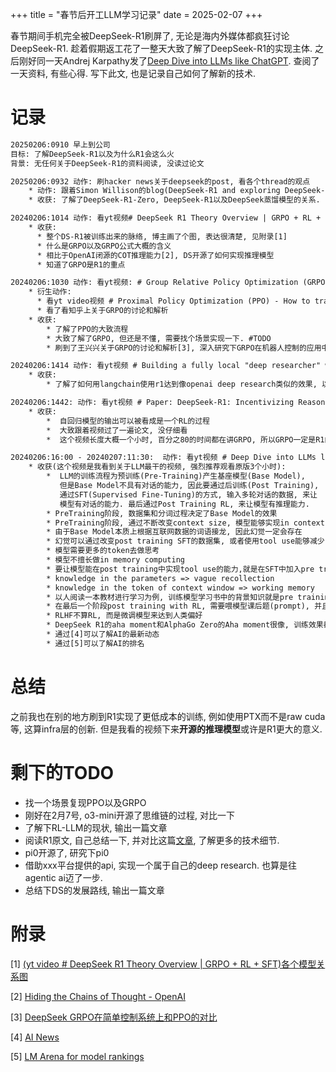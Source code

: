 +++
title = "春节后开工LLM学习记录"
date = 2025-02-07
+++

春节期间手机完全被DeepSeek-R1刷屏了, 无论是海内外媒体都疯狂讨论DeepSeek-R1. 趁着假期返工花了一整天大致了解了DeepSeek-R1的实现主体. 之后刚好同一天Andrej Karpathy发了[Deep Dive into LLMs like ChatGPT](https://www.youtube.com/watch?v=7xTGNNLPyMI). 查阅了一天资料, 有些心得. 写下此文, 也是记录自己如何了解新的技术.

# 记录

```txt
20250206:0910 早上到公司 
目标: 了解DeepSeek-R1以及为什么R1会这么火 
背景: 无任何关于DeepSeek-R1的资料阅读, 没读过论文

20250206:0932 动作: 刷hacker news关于deepseek的post, 看各个thread的观点
    * 动作: 跟着Simon Willison的blog(DeepSeek-R1 and exploring DeepSeek-R1-Distill-Llama-8B)实现本地ollama跑DeepSeek-R1-Distill-Llama-8B-GGUF
    * 收获: 了解了DeepSeek-R1-Zero, DeepSeek-R1以及DeepSeek蒸馏模型的关系.

20240206:1014 动作: 看yt视频# DeepSeek R1 Theory Overview | GRPO + RL + SFT
    * 收获: 
      * 整个DS-R1被训练出来的脉络, 博主画了个图, 表达很清楚, 见附录[1]
      * 什么是GRPO以及GRPO公式大概的含义
      * 相比于OpenAI闭源的COT推理能力[2], DS开源了如何实现推理模型
      * 知道了GRPO是R1的重点

20240206:1030 动作: 看yt视频: # Group Relative Policy Optimization (GRPO) - Formula and Code
    * 衍生动作: 
      * 看yt video视频 # Proximal Policy Optimization (PPO) - How to train Large Language Models
      * 看了看知乎上关于GRPO的讨论和解析
	* 收获: 
        * 了解了PPO的大致流程
        * 大致了解了GRPO, 但还是不懂, 需要找个场景实现一下. #TODO 
        * 刷到了王兴兴关于GRPO的讨论和解析[3], 深入研究下GRPO在机器人控制的应用中 #TODO

20240206:1414 动作: 看yt视频 # Building a fully local "deep researcher" with DeepSeek-R1
	* 收获: 
        * 了解了如何用langchain使用r1达到像openai deep research类似的效果, 以后可以考录用api部署一个试下 #TODO

20240206:1442: 动作: 看yt视频 # Paper: DeepSeek-R1: Incentivizing Reasoning Capability in LLMs via Reinforcement Learning
	* 收获: 
        *  自回归模型的输出可以被看成是一个RL的过程
        *  大致跟着视频过了一遍论文, 没仔细看
        *  这个视频长度大概一个小时, 百分之80的时间都在讲GRPO, 所以GRPO一定是R1的重点.

20240206:16:00 - 20240207:11:30:  动作: 看yt视频 # Deep Dive into LLMs like ChatGPT
	* 收获(这个视频是我看到关于LLM最干的视频, 强烈推荐观看原版3个小时): 
        *  LLM的训练流程为预训练(Pre-Training)产生基座模型(Base Model),
           但是Base Model不具有对话的能力, 因此要通过后训练(Post Training),
           通过SFT(Supervised Fine-Tuning)的方式, 输入多轮对话的数据, 来让
           模型有对话的能力. 最后通过Post Training RL, 来让模型有推理能力.
        * PreTraining阶段, 数据集和分词过程决定了Base Model的效果
        * PreTraining阶段, 通过不断改变context size, 模型能够实现in context learning能力
        * 由于Base Model本质上根据互联网数据的词语接龙, 因此幻觉一定会存在
        * 幻觉可以通过改变post training SFT的数据集, 或者使用tool use能够减少
        * 模型需要更多的token去做思考
        * 模型不擅长做in memory computing
        * 要让模型能在post training中实现tool use的能力,就是在SFT中加入pre training没见过的token
        * knowledge in the parameters => vague recollection 
        * knowledge in the token of context window => working memory 
        * 以人阅读一本教材进行学习为例, 训练模型学习书中的背景知识就是pre training, 学会书中的例题称为post training. 而完成课后习题就是post training with RL 
        * 在最后一个阶段post training with RL, 需要喂模型课后题(prompt), 并且人类给出打分. 由于这个过程需要进行很多次, RLHF通过拟合人类回答的偏好. 来实现自动训练.
        * RLHF不算RL, 而是微调模型来达到人类偏好
        * DeepSeek R1的aha moment和AlphaGo Zero的Aha moment很像, 训练效果都是非线性的, 一开始上升非常缓慢, 到了某一刻急速上升.
        * 通过[4]可以了解AI的最新动态
        * 通过[5]可以了解AI的排名
```

# 总结

之前我也在别的地方刷到R1实现了更低成本的训练, 例如使用PTX而不是raw cuda等, 这算infra层的创新. 但是我看的视频下来**开源的推理模型**或许是R1更大的意义.

# 剩下的TODO

* 找一个场景复现PPO以及GRPO
* 刚好在2月7号, o3-mini开源了思维链的过程, 对比一下
* 了解下RL-LLM的现状, 输出一篇文章
* 阅读R1原文, 自己总结一下, 并对比这篇[文章](https://mp.weixin.qq.com/s?__biz=MzIzOTU0NTQ0MA==&mid=2247545512&idx=1&sn=3826ae3f788e8b90ffeb8fb3cc908c6e&chksm=e8eafcecde166feebab4345c2d027cca4c9574c6058f90df5fe4513cefae17180f2344507e31&mpshare=1&srcid=0207SpaQkGmiF7zHxsYYVcxv&sharer_shareinfo=72ac166e2fd073a2d05195fba0d13c61&sharer_shareinfo_first=72ac166e2fd073a2d05195fba0d13c61&from=singlemessage&scene=1&subscene=10000&sessionid=1738908596&clicktime=1738912215&enterid=1738912215&ascene=1&fasttmpl_type=0&fasttmpl_fullversion=7592104-zh_CN-zip&fasttmpl_flag=0&realreporttime=1738912215423&devicetype=android-34&version=28003855&nettype=WIFI&abtest_cookie=AAACAA%3D%3D&lang=zh_CN&countrycode=AD&exportkey=n_ChQIAhIQysgSGGYJ6guKNuOW3xqwIBLnAQIE97dBBAEAAAAAAMNIGcR4l2MAAAAOpnltbLcz9gKNyK89dVj0BWdk0ar1sZ1xZJAIx0fAVnhfktWB%2Fz8itbQaTOFkU4h7gQp9odCzk1ocQAS2AUeWAu3HuMOHuo%2B%2FRg4fqobn1Sj%2FGrp4kC2%2FwnQlidKKe9rC6DG9QskGXu%2Bd98s3PWSu9KCdhFPBcrHoj4jUqJQ5Kz7qS%2BImYs1u3W1vlhbKXcsLlzKIyFwXeDEPA4g8M3ykfYORxphxXaIw3Pf%2Bk6zjwSjkWZGQXrWe8KOI6k6kgOm2EZ4zt7jgZZ1WwC3xAUzQXA%3D%3D&pass_ticket=Qc%2FprbYOLQVh%2BBnvnYJVgLdkqVNLBJx%2BkqpS%2FYUP3njk1%2BHNc0IUwJ%2BW1jQKEFwe&wx_header=3), 了解更多的技术细节.
* pi0开源了, 研究下pi0
* 借助xxx平台提供的api, 实现一个属于自己的deep research. 也算是往agentic ai迈了一步.
* 总结下DS的发展路线, 输出一篇文章



# 附录

[1] [(yt video # DeepSeek R1 Theory Overview | GRPO + RL + SFT)各个模型关系图](https://substackcdn.com/image/fetch/f_auto,q_auto:good,fl_progressive:steep/https%3A%2F%2Fsubstack-post-media.s3.amazonaws.com%2Fpublic%2Fimages%2Fdf800d6c-7a41-49b0-b5d8-5e13620cb6f1_1043x1200.png)

[2] [Hiding the Chains of Thought - OpenAI](https://openai.com/index/learning-to-reason-with-llms/)

[3] [DeepSeek GRPO在简单控制系统上和PPO的对比](https://zhuanlan.zhihu.com/p/21131372654)

[4] [AI News](https://buttondown.com/ainews)

[5] [LM Arena for model rankings](https://lmarena.ai/)